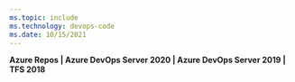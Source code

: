 ```yaml
---
ms.topic: include
ms.technology: devops-code
ms.date: 10/15/2021
---
```


**Azure Repos | Azure DevOps Server 2020 | Azure DevOps Server 2019 | TFS 2018** 

